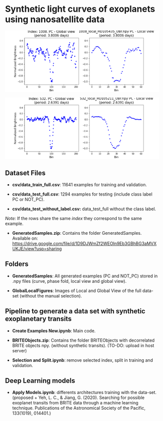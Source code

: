 # Synthetic light curves of exoplanets using nanosatellite data

![example](GlobalLocalFigures/1008_local_HD105435_UBr.npy.png)

![example](GlobalLocalFigures/532_local_HD105211_UBr.npy.png)

## Dataset Files

* **csv/data_train_full.csv**: 11641 examples for training and validation.

* **csv/data_test_full.csv**: 1294 examples for testing (include class label PC or NOT_PC). 

* **csv/data_test_without_label.csv:** data_test_full without the class label. 


*Note:* If the rows share the same *index* they correspond to the same example.


* **GeneratedSamples.zip**: Contains the folder GeneratedSamples. Available on: https://drive.google.com/file/d/1D9DJWmZf2WEOIn9Eb3GBhBG3aMVXUKJE/view?usp=sharing

## Folders

* **GeneratedSamples**: All generated examples (PC and NOT_PC) stored in .npy files (curve, phase fold, local view and global view).

* **GlobalLocalFigures**: Images of Local and Global View of the full data-set (without the manual selection). 

## Pipeline to generate a data set with synthetic exoplanetary transits

* **Create Examples New.ipynb**: Main code.

* **BRITEObjects.zip**:  Contains the folder BRITEObjects with decorrelated BRITE objects npy. (without synthetic transits). (TO-DO: upload in host server)

* **Selection and Split.ipynb**: remove selected index, split in training and validation.

## Deep Learning models

* **Apply Models.ipynb**: differents architectures training with the data-set. (proposed + Yeh, L. C., & Jiang, G. (2020). Searching for possible exoplanet transits from BRITE data through a machine learning technique. Publications of the Astronomical Society of the Pacific, 133(1019), 014401.)

